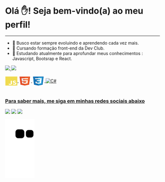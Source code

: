 # Olá ✋! Seja bem-vindo(a) ao meu perfil!
---
-  👀  Busco estar sempre evoluindo e aprendendo cada vez mais.
-  🌱 Cursando formação front-end da Dev Club.
-  📖 Estudando atualmente para aprofundar meus conhecimentos : 
Javascript, Bootsrap e React.
<!---
BrunoSts94/BrunoSts94 is a ✨ special ✨ repository because its `README.md` (this file) appears on your GitHub profile.
You can click the Preview link to take a look at your changes.
--->

 <div>
   <a href="https://github.com/BrunoSts94">
   <img height="180em" src="https://github-readme-stats.vercel.app/api?username=BrunoSts94&show_icons=true&theme=tokyonight&include_all_commits=true&count_private=true"/>
   <img height="180em" src="https://github-readme-stats.vercel.app/api/top-langs/?username=BrunoSts94&layout=compact&langs_count=6&theme=tokyonight"/>

</div>
<div style="display: inline_block"><br>
  <img align="center" alt="Js" height="30" width="40" src="https://raw.githubusercontent.com/devicons/devicon/master/icons/javascript/javascript-plain.svg">
  <img align="center" alt="HTML" height="30" width="40" src="https://raw.githubusercontent.com/devicons/devicon/master/icons/html5/html5-original.svg">
  <img align="center" alt="CSS" height="30" width="40" src="https://raw.githubusercontent.com/devicons/devicon/master/icons/css3/css3-original.svg">
  <img align="center" alt="C#" height="30" width="40" src="https://cdn.jsdelivr.net/gh/devicons/devicon/icons/csharp/csharp-original.svg" />
</div>
 
 <br>
 
  ### Para saber mais, me siga em minhas redes sociais abaixo
 
<div>
  <a href="https://www.instagram.com/bruno_sts_04/" target="_blank"><img src="https://img.shields.io/badge/-Instagram-%23E4405F?style=for-the-badge&logo=instagram&logoColor=white" target="_blank"></a>
  <a href = "brunok.sts94@gmail.com"><img src="https://img.shields.io/badge/-Gmail-%23333?style=for-the-badge&logo=gmail&logoColor=white" target="_blank"></a>
  <a href="https://www.linkedin.com/in/bruno-de-paula-dos-santos-271139196" target="_blank"><img src="https://img.shields.io/badge/-LinkedIn-%230077B5?style=for-the-badge&logo=linkedin&logoColor=white" target="_blank"></a> 
 
  ![Snake animation](https://github.com/BrunoSts94/BrunoSts94/blob/output/github-contribution-grid-snake.svg)

</div>
